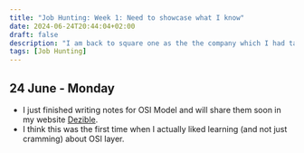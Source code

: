 ```yaml
---
title: "Job Hunting: Week 1: Need to showcase what I know"
date: 2024-06-24T20:44:04+02:00
draft: false
description: "I am back to square one as the the company which I had talked about last week, also decided to not go forward with the application. On to learning something useful. For real!"
tags: [Job Hunting]
---
```


## 24 June - Monday

- I just finished writing notes for OSI Model and will share them soon in my website [Dezible](https://www.dezible.com).
- I think this was the first time when I actually liked learning (and not just cramming) about OSI layer.